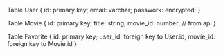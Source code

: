 Table User {
  id: primary key;
  email: varchar;
  passwork: encrypted;
}

Table Movie {
  id: primary key;
  title: string;
  movie_id: number; // from api
}

Table Favorite {
  id: primary key;
  user_id: foreign key to User.id;
  movie_id: foreign key to Movie.id
}